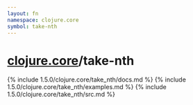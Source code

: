 ```yaml
---
layout: fn
namespace: clojure.core
symbol: take-nth
---
```


# [clojure.core](../)/take-nth

{% include 1.5.0/clojure.core/take_nth/docs.md %}
{% include 1.5.0/clojure.core/take_nth/examples.md %}
{% include 1.5.0/clojure.core/take_nth/src.md %}

